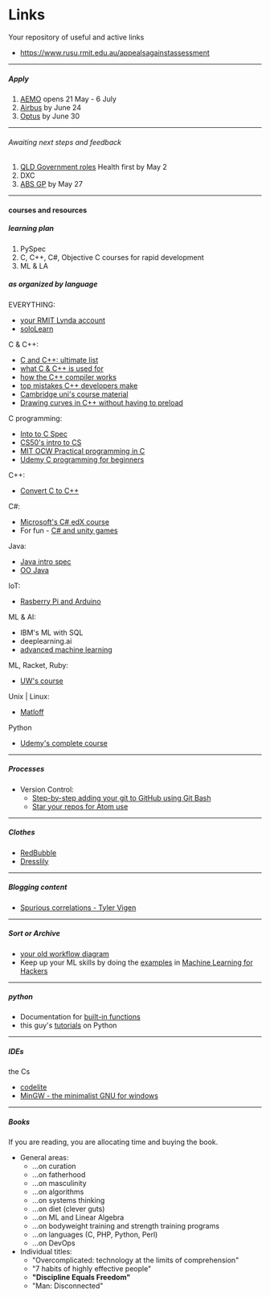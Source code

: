 # Links

Your repository of useful and active links

* https://www.rusu.rmit.edu.au/appealsagainstassessment

---

##### Apply

1. [AEMO](https://gradaustralia.com.au/aemo-2019-graduate-development-program) opens 21 May - 6 July
1. [Airbus](https://gradaustralia.com.au/airbus-australia-pacific-engineering-graduate-program-2019) by June 24
1. [Optus](https://gradaustralia.com.au/optus-2019-graduate-program) by June 30

---

###### Awaiting next steps and feedback

1. [QLD Government roles](https://www.qld.gov.au/jobs/finding/graduates/opportunities/recent-graduates) Health first by May 2
1. DXC
1. [ABS GP](https://gradaustralia.com.au/abs-2019-graduate-development-program) by May 27

---

#### courses and resources

##### learning plan

1. PySpec
1. C, C++, C#, Objective C courses for rapid development
1. ML & LA

##### as organized by language

EVERYTHING:

* [your RMIT Lynda account](https://www.lynda.com/)
* [soloLearn](https://www.sololearn.com/Courses/)

C & C++:

* [C and C++: ultimate list](https://www.toptal.com/c/the-ultimate-list-of-resources-to-learn-c-and-c-plus-plus)
* [what C & C++ is used for](https://www.toptal.com/c/after-all-these-years-the-world-is-still-powered-by-c-programming)
* [how the C++ compiler works](https://www.toptal.com/c-plus-plus/c-plus-plus-understanding-compilation)
* [top mistakes C++ developers make](https://www.toptal.com/c-plus-plus/top-10-common-c-plus-plus-developer-mistakes)
* [Cambridge uni's course material](http://www-h.eng.cam.ac.uk/help/tpl/languages/C%2B%2B.html)
* [Drawing curves in C++ without having to preload](https://www.toptal.com/c-plus-plus/rounded-corners-bezier-curves-qpainter)

C programming:

* [Into to C Spec](https://www.coursera.org/specializations/c-programming)
* [CS50's intro to CS](https://www.edx.org/course/cs50s-introduction-computer-science-harvardx-cs50x)
* [MIT OCW Practical programming in C](https://ocw.mit.edu/courses/electrical-engineering-and-computer-science/6-087-practical-programming-in-c-january-iap-2010/)
* [Udemy C programming for beginners](https://www.udemy.com/c-programming-for-beginners/)

C++:

* [Convert C to C++](https://www.coursera.org/learn/c-plus-plus-a)

C#:

* [Microsoft's C# edX course](https://www.edx.org/course/programming-c-microsoft-dev204x-3)
* For fun - [C# and unity games](https://www.coursera.org/specializations/programming-unity-game-development)

Java:

* [Java intro spec](https://www.coursera.org/specializations/java-programming)
* [OO Java](https://www.coursera.org/specializations/java-object-oriented)

IoT:

* [Rasberry Pi and Arduino](https://www.coursera.org/specializations/iot)

ML & AI:

* IBM's ML with SQL
* deeplearning.ai
* [advanced machine learning](https://www.coursera.org/specializations/aml)

ML, Racket, Ruby:

* [UW's course](https://www.coursera.org/learn/programming-languages)

Unix | Linux:

* [Matloff](http://heather.cs.ucdavis.edu/~matloff/unix.html)

Python

* [Udemy's complete course](https://www.udemy.com/complete-python-bootcamp/?gclid=CjwKCAjw6djYBRB8EiwAoAF6oSduTJeH4y1Tzu8tfh-Jjo1TJN9rAUFtUwv_xeETmll0uxb7HiFS-xoCw10QAvD_BwE&utm_medium=udemyads&utm_source=youtube&utm_content=Overlay&utm_campaign=NEW-YT-PROS-SQA-TECH-Python-EN-ENG_._ci_567828_._sl_ENG_._vi_TECH_._vc_3_._sd_All_._la_EN_._&utm_term=_._ag_45869647637_._ad_255202009628_._de_c_._dm__._pl_youtube.com_._ti__._li_9071869_._pd__._)

---

##### Processes

* Version Control:
    * [Step-by-step adding your git to GitHub using Git Bash](https://help.github.com/articles/adding-an-existing-project-to-github-using-the-command-line/)
    * [Star your repos for Atom use](https://help.github.com/articles/why-are-my-contributions-not-showing-up-on-my-profile/)

---

##### Clothes

* [RedBubble](https://www.redbubble.com/people/charlesluchetti/favorites?ref=account-nav-dropdown&asc=u)
* [Dresslily](https://www.dresslily.com/men-b-173.html)

---

##### Blogging content

* [Spurious correlations - Tyler Vigen](http://www.tylervigen.com/spurious-correlations)

---

##### Sort or Archive

* [your old workflow diagram](https://www.draw.io/#G0ByP74Vqw_jXzd192ZFI1dWZKZzg)
* Keep up your ML skills by doing the [examples](https://github.com/johnmyleswhite/ML_for_Hackers) in [Machine Learning for Hackers](http://shop.oreilly.com/product/0636920018483.do)

---

##### python

* Documentation for [built-in functions](https://docs.python.org/2/library/functions.html#type)
* this guy's [tutorials](https://www.youtube.com/channel/UCfzlCWGWYyIQ0aLC5w48gBQ) on Python

---

##### IDEs

the Cs

* [codelite](https://codelite.org/)
* [MinGW - the minimalist GNU for windows](http://www.mingw.org/)
---

##### Books

If you are reading, you are allocating time and buying the book.

* General areas:
    * ...on curation
    * ...on fatherhood
    * ...on masculinity
    * ...on algorithms
    * ...on systems thinking
    * ...on diet (clever guts)
    * ...on ML and Linear Algebra
    * ...on bodyweight training and strength training programs
    * ...on languages (C, PHP, Python, Perl)
    * ...on DevOps
* Individual titles:
    * "Overcomplicated: technology at the limits of comprehension"
    * "7 habits of highly effective people"
    * **"Discipline Equals Freedom"**
    * "Man: Disconnected"
